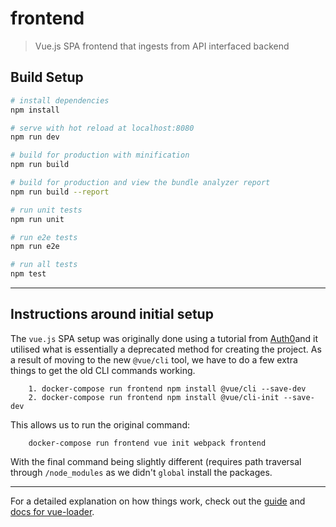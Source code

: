 # frontend

> Vue.js SPA frontend that ingests from API interfaced backend

## Build Setup

``` bash
# install dependencies
npm install

# serve with hot reload at localhost:8080
npm run dev

# build for production with minification
npm run build

# build for production and view the bundle analyzer report
npm run build --report

# run unit tests
npm run unit

# run e2e tests
npm run e2e

# run all tests
npm test
```
---

## Instructions around initial setup

The `vue.js` SPA setup was originally done using a tutorial from [Auth0](https://auth0.com/blog/building-modern-applications-with-django-and-vuejs/#bootstrapping-front-end)and it utilised what is essentially a deprecated method for creating the project. As a result of moving to the new `@vue/cli` tool, we have to do a few extra things to get the old CLI commands working.

        1. docker-compose run frontend npm install @vue/cli --save-dev
        2. docker-compose run frontend npm install @vue/cli-init --save-dev

This allows us to run the original command:

        docker-compose run frontend vue init webpack frontend

With the final command being slightly different (requires path traversal through `/node_modules` as we didn't `global` install the packages.

---

For a detailed explanation on how things work, check out the [guide](http://vuejs-templates.github.io/webpack/) and [docs for vue-loader](http://vuejs.github.io/vue-loader).

